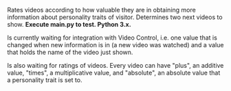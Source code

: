 Rates videos according to how valuable they are in obtaining more information about personality traits of visitor. Determines two next videos to show. **Execute main.py to test. Python 3.x.**

Is currently waiting for integration with Video Control, i.e. one value that is changed when new information is in (a new video was watched) and a value that holds the name of the video just shown.

Is also waiting for ratings of videos. Every video can have "plus", an additive value, "times", a multiplicative value, and "absolute", an absolute value that a personality trait is set to.